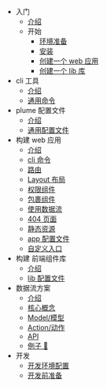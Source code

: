 - 入门
  - [介绍](/)
  - 开始
    - [环境准备](start/environment)
    - [安装](start/install)
    - [创建一个 web 应用](start/create-app)
    - [创建一个 lib 库](start/create-lib)
- cli 工具
  - [介绍](/cli/about)
  - [通用命令](/cli/command)
- plume 配置文件
  - [介绍](/config/about)
  - [通用配置文件](/config/common)
- 构建 web 应用
  - [介绍](/app/about)
  - [cli 命令](/app/cli)
  - [路由](/app/router)
  - [Layout 布局](/app/layout)
  - [权限组件](/app/author)
  - [包裹组件](/app/wrapper)
  - [使用数据流](/app/flow)
  - [404 页面](/app/404)
  - [静态资源](/app/assets)
  - [app 配置文件](/app/config)
  - [自定义入口](/app/entry)
- 构建 前端组件库
  - [介绍](/lib/about)
  - [lib 配置文件](/lib/config)
- 数据流方案
  - [介绍](/flow/about)
  - [核心概念](/flow/core)
  - [Model/模型](/flow/model)
  - [Action/动作](/flow/action)
  - [API](/flow/api)
  - [例子 🌰](/flow/example)
- 开发
  - [开发环境配置](/dev/environment)
  - [开发前准备](/dev/ready)
